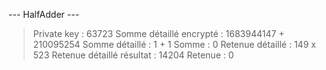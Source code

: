 --- HalfAdder ---

> Private key : 63723
> Somme détaillé encrypté : 1683944147 + 210095254
> Somme détaillé : 1 + 1
> Somme : 0
> Retenue détaillé : 149 x 523
> Retenue détaillé résultat : 14204
> Retenue : 0
